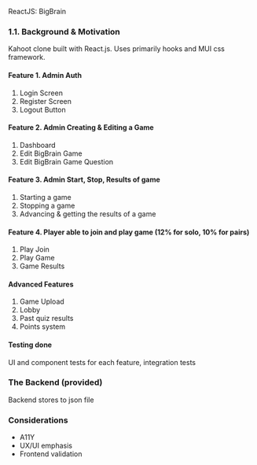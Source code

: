ReactJS: BigBrain

### 1.1. Background & Motivation

Kahoot clone built with React.js. Uses primarily hooks and MUI css framework.

#### Feature 1. Admin Auth 

1. Login Screen
2. Register Screen
3. Logout Button

#### Feature 2. Admin Creating & Editing a Game
1. Dashboard
2. Edit BigBrain Game
3. Edit BigBrain Game Question

#### Feature 3. Admin Start, Stop, Results of game 
1. Starting a game
2. Stopping a game
3. Advancing & getting the results of a game

#### Feature 4. Player able to join and play game (12% for solo, 10% for pairs)

1. Play Join
2. Play Game
3. Game Results

#### Advanced Features

1. Game Upload
2. Lobby
3. Past quiz results
4. Points system


#### Testing done
UI and component tests for each feature, integration tests


### The Backend (provided)

Backend stores to json file

### Considerations
- A11Y
- UX/UI emphasis
- Frontend validation

